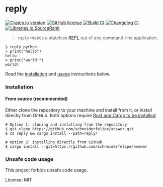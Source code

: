# reply

[![Crates.io version](https://img.shields.io/crates/v/reply)](https://crates.io/crates/reply)
[![GitHub license](https://img.shields.io/github/license/schneiderfelipe/answer)](https://github.com/schneiderfelipe/answer/blob/main/LICENSE)
[![Build CI](https://github.com/schneiderfelipe/answer/actions/workflows/ci.yml/badge.svg)](https://github.com/schneiderfelipe/answer/actions/workflows/ci.yml)
[![Changelog CI](https://github.com/schneiderfelipe/answer/actions/workflows/changelog.yml/badge.svg)](https://github.com/schneiderfelipe/answer/blob/main/CHANGELOG.md#changelog)
[![Libraries.io `SourceRank`](https://img.shields.io/librariesio/sourcerank/cargo/reply)](https://libraries.io/cargo/reply)

> `reply` makes a stateless [REPL](https://en.wikipedia.org/wiki/Read%E2%80%93eval%E2%80%93print_loop) out of any command-line application.

```console
$ reply python
> print("hello")
hello
> print("world!")
world!
```

Read
the [installation](#installation)
and [usage](#usage) instructions below.

### Installation

#### From source (recommended)

Either clone the repository to your machine and install from it,
or install directly from GitHub.
Both options require [Rust and Cargo to be installed](https://rustup.rs/).

```console
# Option 1: cloning and installing from the repository
$ git clone https://github.com/schneiderfelipe/answer.git
$ cd reply && cargo install --path=reply/

# Option 2: installing directly from GitHub
$ cargo install --git=https://github.com/schneiderfelipe/answer
```

### Unsafe code usage

This project forbids unsafe code usage.

License: MIT
